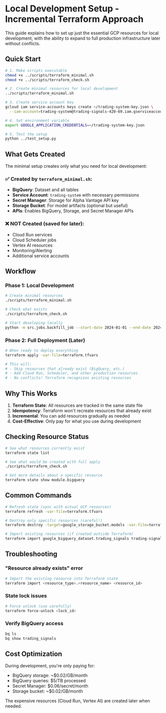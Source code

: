 # Local Development Setup - Incremental Terraform Approach

This guide explains how to set up just the essential GCP resources for local development, with the ability to expand to full production infrastructure later without conflicts.

## Quick Start

```bash
# 1. Make scripts executable
chmod +x ../scripts/terraform_minimal.sh
chmod +x ../scripts/terraform_check.sh

# 2. Create minimal resources for local development
../scripts/terraform_minimal.sh

# 3. Create service account key
gcloud iam service-accounts keys create ~/trading-system-key.json \
  --iam-account=trading-system@trading-signals-420-69.iam.gserviceaccount.com

# 4. Set environment variable
export GOOGLE_APPLICATION_CREDENTIALS=~/trading-system-key.json

# 5. Test the setup
python ../test_setup.py
```

## What Gets Created

The minimal setup creates only what you need for local development:

### ✅ Created by `terraform_minimal.sh`:
- **BigQuery**: Dataset and all tables
- **Service Account**: `trading-system` with necessary permissions
- **Secret Manager**: Storage for Alpha Vantage API key
- **Storage Bucket**: For model artifacts (optional but useful)
- **APIs**: Enables BigQuery, Storage, and Secret Manager APIs

### ❌ NOT Created (saved for later):
- Cloud Run services
- Cloud Scheduler jobs
- Vertex AI resources
- Monitoring/Alerting
- Additional service accounts

## Workflow

### Phase 1: Local Development
```bash
# Create minimal resources
./scripts/terraform_minimal.sh

# Check what exists
./scripts/terraform_check.sh

# Start developing locally
python -m src.jobs.backfill_job --start-date 2024-01-01 --end-date 2024-01-31
```

### Phase 2: Full Deployment (Later)
```bash
# When ready to deploy everything
terraform apply -var-file=terraform.tfvars

# This will:
# - Skip resources that already exist (BigQuery, etc.)
# - Add Cloud Run, Scheduler, and other production resources
# - No conflicts! Terraform recognizes existing resources
```

## Why This Works

1. **Terraform State**: All resources are tracked in the same state file
2. **Idempotency**: Terraform won't recreate resources that already exist
3. **Incremental**: You can add resources gradually as needed
4. **Cost-Effective**: Only pay for what you use during development

## Checking Resource Status

```bash
# See what resources currently exist
terraform state list

# See what would be created with full apply
./scripts/terraform_check.sh

# Get more details about a specific resource
terraform state show module.bigquery
```

## Common Commands

```bash
# Refresh state (sync with actual GCP resources)
terraform refresh -var-file=terraform.tfvars

# Destroy only specific resources (careful!)
terraform destroy -target=google_storage_bucket.models -var-file=terraform.tfvars

# Import existing resources (if created outside Terraform)
terraform import google_bigquery_dataset.trading_signals trading-signals-420-69:trading_signals
```

## Troubleshooting

### "Resource already exists" error
```bash
# Import the existing resource into Terraform state
terraform import <resource_type>.<resource_name> <resource_id>
```

### State lock issues
```bash
# Force unlock (use carefully)
terraform force-unlock <lock_id>
```

### Verify BigQuery access
```bash
bq ls
bq show trading_signals
```

## Cost Optimization

During development, you're only paying for:
- BigQuery storage: ~$0.02/GB/month
- BigQuery queries: $5/TB processed
- Secret Manager: $0.06/secret/month
- Storage bucket: ~$0.02/GB/month

The expensive resources (Cloud Run, Vertex AI) are created later when needed.